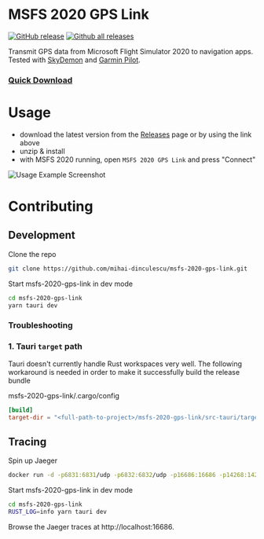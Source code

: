 # MSFS 2020 GPS Link

[![GitHub release][latest_release_badge]][releases_url]
[![Github all releases][downloads_badge]][releases_url]

Transmit GPS data from Microsoft Flight Simulator 2020 to navigation apps.\
Tested with [SkyDemon][sky_demon_url] and [Garmin Pilot][garmin_pilot_url].

### [Quick Download][latest_release]

# Usage

- download the latest version from the [Releases][releases_url] page or by using the link above
- unzip & install
- with MSFS 2020 running, open `MSFS 2020 GPS Link` and press "Connect"

![Usage Example Screenshot][usage_example]

# Contributing

## Development

Clone the repo

```bash
git clone https://github.com/mihai-dinculescu/msfs-2020-gps-link.git
```

Start msfs-2020-gps-link in dev mode

```bash
cd msfs-2020-gps-link
yarn tauri dev
```

### Troubleshooting

### 1. Tauri `target` path

Tauri doesn't currently handle Rust workspaces very well. The following workaround is needed in order to make it successfully build the release bundle

msfs-2020-gps-link/.cargo/config

```toml
[build]
target-dir = "<full-path-to-project>/msfs-2020-gps-link/src-tauri/target"
```

## Tracing

Spin up Jaeger

```bash
docker run -d -p6831:6831/udp -p6832:6832/udp -p16686:16686 -p14268:14268 jaegertracing/all-in-one:latest
```

Start msfs-2020-gps-link in dev mode

```bash
cd msfs-2020-gps-link
RUST_LOG=info yarn tauri dev
```

Browse the Jaeger traces at http://localhost:16686.

[latest_release_badge]: https://img.shields.io/github/release/mihai-dinculescu/msfs-2020-gps-link.svg
[downloads_badge]: https://img.shields.io/github/downloads/mihai-dinculescu/msfs-2020-gps-link/total.svg
[sky_demon_url]: https://www.skydemon.aero
[garmin_pilot_url]: https://buy.garmin.com/en-US/US/p/115856
[latest_release]: https://github.com/mihai-dinculescu/msfs-2020-gps-link/releases/download/v0.1.0/msfs-2020-gps-link-v0.1.0.zip
[releases_url]: https://github.com/mihai-dinculescu/msfs-2020-gps-link/releases
[usage_example]: https://github.com/mihai-dinculescu/msfs-2020-gps-link/blob/main/assets/screenshot.PNG
